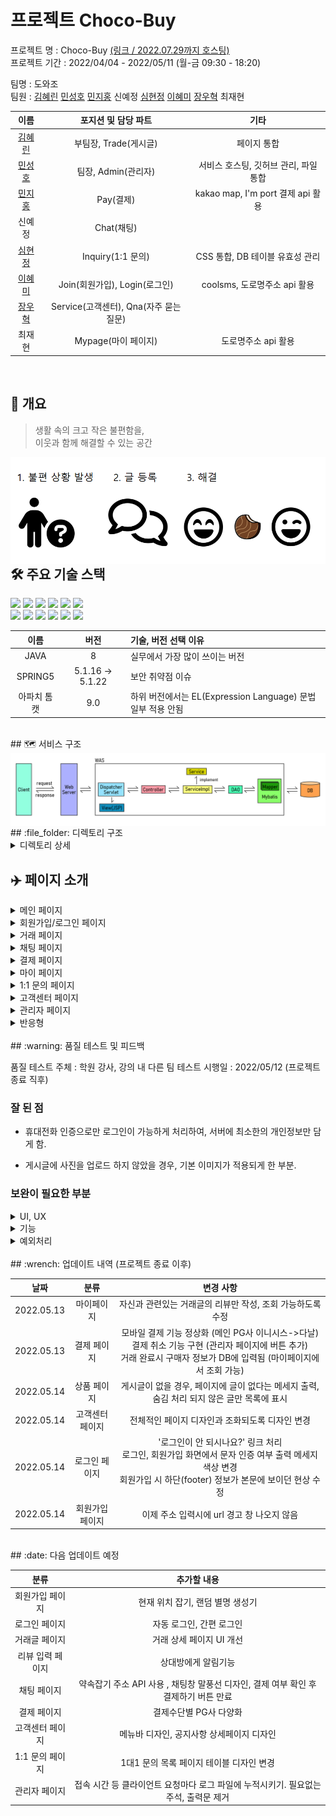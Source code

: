 # 프로젝트 Choco-Buy

프로젝트 명 : Choco-Buy <a href="http://chocobuy250.ml:8080/" target="_blank">(링크 / 2022.07.29까지 호스팅)</a>    
프로젝트 기간 : 2022/04/04 - 2022/05/11 (월-금 09:30 - 18:20)  

팀명 : 도와조  
팀원 : [김혜린](https://github.com/gimae1) [민성호](https://github.com/Hernameis) [민지홍](https://github.com/may-jh) 신예정 [심현정](https://github.com/jwsimhj97) [이혜미](https://github.com/Flowerdrumsong) [장우혁](https://github.com/dgh03052) 최재현

|                    이름                     |          포지션 및 담당 파트           |                 기타                  |
| :-----------------------------------------: | :------------------------------------: | :-----------------------------------: |
|     [김혜린](https://github.com/gimae1)     |         부팀장, Trade(게시글)          |              페이지 통합              |
|   [민성호](https://github.com/Hernameis)    |          팀장, Admin(관리자)           | 서비스 호스팅, 깃허브 관리, 파일 통합 |
|     [민지홍](https://github.com/may-jh)     |               Pay(결제)                |   kakao map, I'm port 결제 api 활용   |
|                   신예정                    |               Chat(채팅)               |                                       |
|   [심현정](https://github.com/jwsimhj97)    |           Inquiry(1:1 문의)            |    CSS 통합, DB 테이블 유효성 관리    |
| [이혜미](https://github.com/Flowerdrumsong) |     Join(회원가입), Login(로그인)      |     coolsms, 도로명주소 api 활용      |
|    [장우혁](https://github.com/dgh03052)    | Service(고객센터), Qna(자주 묻는 질문) |                                       |
|                   최재현                    |          Mypage(마이 페이지)           |          도로명주소 api 활용          |

<br>

## :eyes: 개요

> 생활 속의 크고 작은 불편함을,   
> 이웃과 함께 해결할 수 있는  공간

<img src="./img/chocobuy_concept.png" align="left">

<br>

## 🛠 주요 기술 스택

<img src="https://img.shields.io/badge/JAVA-007396?style=for-the-badge&logo=java&logoColor=white"> <img src="https://img.shields.io/badge/spring-6DB33F?style=for-the-badge&logo=spring&logoColor=white"> <img src="https://img.shields.io/badge/Tomcat-F8DC75?style=for-the-badge&logo=apachetomcat&logoColor=black">  <img src="https://img.shields.io/badge/MariaDB-003545?style=for-the-badge&logo=mariadb&logoColor=white"> <img src="https://img.shields.io/badge/AWS-232F3E?style=for-the-badge&logo=amazonaws&logoColor=white"> <img src="https://img.shields.io/badge/Github-181717?style=for-the-badge&logo=github&logoColor=white">  
<img src="https://img.shields.io/badge/html5-E34F26?style=for-the-badge&logo=html5&logoColor=white"> <img src="https://img.shields.io/badge/CSS3-1572B6?style=for-the-badge&logo=css3&logoColor=white"> <img src="https://img.shields.io/badge/JavaScript-F7DF1E?style=for-the-badge&logo=javascript&logoColor=white"> <img src="https://img.shields.io/badge/Bootstrap-7952B3?style=for-the-badge&logo=bootstrap&logoColor=white"> <img src="https://img.shields.io/badge/jQuery-0769AD?style=for-the-badge&logo=jquery&logoColor=white"> <img src="https://img.shields.io/badge/AJAX-232F3E?style=for-the-badge&logo=ajax&logoColor=white"> 

|    이름     |       버전       | 기술, 버전 선택 이유                                        |
| :---------: | :--------------: | :---------------------------------------------------------- |
|    JAVA     |        8         | 실무에서 가장 많이 쓰이는 버전                              |
|   SPRING5   | 5.1.16 -> 5.1.22 | 보안 취약점 이슈                                            |
| 아파치 톰캣 |       9.0        | 하위 버전에서는 EL(Expression Language) 문법 일부 적용 안됨 |
<br>
## 🗺️ 서비스 구조



<img src="./img/was_structure.png" align="center">


<br>
## :file_folder: 디렉토리 구조

<details>
    <summary>디렉토리 상세</summary>
    <div markdown="1">


      └─src
        └─main
            ├─java
            │  └─com
            │      ├─chocobuy
            │      │  ├─biz
            │      │  │  ├─admin
            │      │  │  │  └─impl
            │      │  │  ├─chat
            │      │  │  │  └─impl
            │      │  │  ├─inquiry
            │      │  │  │  └─impl
            │      │  │  ├─pay
            │      │  │  │  └─impl
            │      │  │  ├─qna
            │      │  │  │  └─impl
            │      │  │  ├─service
            │      │  │  │  └─impl
            │      │  │  ├─trade
            │      │  │  │  └─impl
            │      │  │  ├─user
            │      │  │  │  └─impl
            │      │  │  └─util
            │      │  └─view
            │      │      └─controller
            │      └─my
            │          └─web
            │              └─interceptor
            ├─resources
            │  └─mappings
            └─webapp
                ├─resources
                │  ├─css
                │  ├─img
                │  │  ├─ban
                │  │  ├─common
                │  │  ├─profileImg
                │  │  ├─serviceImg
                │  │  └─upload
                │  └─js
                └─WEB-INF
                    ├─config
                    └─views
                        ├─Admin
                        ├─Chat
                        ├─error
                        ├─Inquiry
                        ├─Join
                        ├─Login
                        ├─Mypage
                        ├─Pay
                        ├─popup
                        ├─Service
                        ├─template
                        └─Trade

</details>



## :airplane: 페이지 소개

<details>
    <summary>메인 페이지</summary>
    <div markdown="1">
<img src="./img/ppt/index.PNG" align="center">

</details>

<details>
    <summary>회원가입/로그인 페이지</summary>
    <div markdown="1">
<img src="./img/ppt/join1.PNG" align="center">

<img src="./img/ppt/join2.PNG" align="center">

<img src="./img/ppt/login1.PNG" align="center">

</details>

<details>
    <summary>거래 페이지</summary>
    <div markdown="1">

<img src="./img/ppt/trade1.PNG" align="center">

<img src="./img/ppt/trade2.PNG" align="center">

<img src="./img/ppt/trade3.PNG" align="center">

</details>

<details>
    <summary>채팅 페이지</summary>
    <div markdown="1">

<img src="./img/ppt/chat1.PNG" align="center">

<img src="./img/ppt/chat2.PNG" align="center">

<img src="./img/ppt/chat3.PNG" align="center">

</details>

<details>
    <summary>결제 페이지</summary>
    <div markdown="1">

<img src="./img/ppt/pay1.PNG" align="center">

<img src="./img/ppt/pay2.PNG" align="center">

</details>

<details>
    <summary>마이 페이지</summary>
    <div markdown="1">

<img src="./img/ppt/mypage1.PNG" align="center">

<img src="./img/ppt/mypage2.PNG" align="center">

</details>

<details>
    <summary>1:1 문의 페이지</summary>
    <div markdown="1">

<img src="./img/ppt/inquiry1.PNG" align="center">

<img src="./img/ppt/inquiry2.PNG" align="center">

<img src="./img/ppt/inquiry3.PNG" align="center">

</details>

<details>
    <summary>고객센터 페이지</summary>
    <div markdown="1">
<img src="./img/ppt/service1.PNG" align="center">

<img src="./img/ppt/service2.PNG" align="center">

<img src="./img/ppt/service3.PNG" align="center">

</details>

<details>
    <summary>관리자 페이지</summary>
    <div markdown="1">
<img src="./img/ppt/admin1.PNG" align="center">

</details>

<details>
    <summary>반응형</summary>
    <div markdown="1">
<img src="./img/ppt/response1.PNG" align="center">
<img src="./img/ppt/response2.PNG" align="center">
<img src="./img/ppt/response3.PNG" align="center">

</details>


<br>
## :warning: 품질 테스트 및 피드백

품질 테스트 주체 : 학원 강사, 강의 내 다른 팀
테스트 시행일 : 2022/05/12 (프로젝트 종료 직후)

### 잘 된 점

- 휴대전화 인증으로만 로그인이 가능하게 처리하여, 서버에 최소한의 개인정보만 담게 함.

- 게시글에 사진을 업로드 하지 않았을 경우, 기본 이미지가 적용되게 한 부분.

### 보완이 필요한 부분

<details>
    <summary>UI, UX</summary>
    <div markdown="1">

- 메인 페이지
  - 메인 페이지에서 카테고리 전체가 보이면 좋겠다
  - 메인페이지에서 검색만 하려고 해도 로그인을 요구한다 **-> UI 설계 당시 의도한 부분**
  - 공지사항은 로그인을 하지 않아도 들어갈 수 있으면 좋겠다 **-> UI 설계 당시 의도한 부분**
  - 캐러셀 넣은 영역에 차지한 영역크기에 비해 이미지가 작고 슬라이드 될 때 마다 색이 변함으로, 옆 검색창에도 영향을 준다
  - 로그인을 한 후에 메인페이지가 로그인 안할 때와 다르다.(비주얼영역이 사라지고, 이질감이 든다.)
  - 검색 기능 사용할 경우 에러나는 경우 있다. 다시 사용해본 경우 잘 기능하는가 싶더니 다른 팀원 분 화면에서 오류가 나더라. (비로그인으로 검색어 기능 사용: 가방 > 에러 창으로 이동)
  - 거래화면 리스트에서 검색안됨. 산책만 됨.
- 회원가입
  - url이 노출된 경고 창이 노출됨.
- 상품 페이지
  - 텍스트박스 크기가 고정되어 있지않아서 사용자 임의로 창 크기고 조절 가능.
  - 텍스트박스 아래에는 상품에 대한 가격인지 한 눈에 알아보기가 어렵다
  - 채팅으로 거래하기 페이지로 넘어가서 채팅을 하면 입력하지 않고도 전송이 되고, 시점이 스크롤을 따라가지 않는다.
  - 게시물이 없는 카테고리 선택시 안내문구가 없는 빈 페이지가 나온다.
- 마이페이지
  - ~~거래내역페이지에 거래상대 항목에 NULL값이 들어간게 보입니다~~
  - 상품에 대한 리뷰를 보는데 과정이 불편합니다! 상품 페이지에서 리뷰를 같이 볼 수 있으면 좋을 것 간다.
  - 리뷰보기 했는데 거래내역이 나와요. 모든 사람의 거래내역이 뜨는거같은데 리뷰보기보단 거래내역이 나아보인다.
  - 마이페이지 정보수정에서 주소 수정할때 다시 로그인창으로 넘어가고 로그인 하면 메인페이지로 돌아가버리는 경우가 있다.
- 1대1 문의
  - 관리자모드에서 1:1문의 숨김처리했는데 사용자 화면에서 보여짐.

</details>

<details>
    <summary>기능</summary>
    <div markdown="1">

- 채팅 페이지
  - 약속 수정이 되지 않는다.
- 결제 페이지
  - 결제할때 개인 이메일이 아닌 사이트 이메일로 나와요. **-> 회원가입 시에 이메일 주소를 받지 않고 있습니다. 추후 회원가입 방법이 변경되면 업데이트 될 수 있습니다. **
  - 모바일에서 X누르거나, 결제가 완료되면 localhost로 페이지가 이동한다.
- 기타
  - 로그인되지 않은경우, 메인 로고를 눌러도 메인 페이지로 이동되지 않는다.

</details>

<details>
    <summary>예외처리</summary>
    <div markdown="1"> 


- 상품 페이지
  - 거래글 등록후 이미지 변경이 되지 않는다. 이미지를 잘못 등록 한 경우에는 불편할 수 있음.
  - 글 쓸 때, 금액 부분에 문자를 입력하면 에러가 발생함.
- 마이페이지
  - 리뷰보기 검색 옵션에서 내정보가 작성자인가요? 작성자(예를들어 하하) 로 검색해도 아무것도 안 나옵니다.
  - 결제내역 확인 메뉴 구매자 이름 못 끌어옴.
  - 마이페이지 리뷰보기에서 엔터 치면 에러가 발생함.

</details>


<br>
## :wrench: 업데이트 내역 (프로젝트 종료 이후)

|    날짜    |    분류     |                          변경 사항                           |
| :--------: | :---------: | :----------------------------------------------------------: |
| 2022.05.13 | 마이페이지  |  자신과 관련있는 거래글의 리뷰만 작성, 조회 가능하도록 수정  |
| 2022.05.13 | 결제 페이지 | 모바일 결제 기능 정상화 (메인 PG사 이니시스->다날)<br />결제 취소 기능 구현 (관리자 페이지에 버튼 추가)<br />거래 완료시 구매자 정보가 DB에 입력됨 (마이페이지에서 조회 가능)<br /> |
| 2022.05.14 | 상품 페이지 | 게시글이 없을 경우, 페이지에 글이 없다는 메세지 출력, 숨김 처리 되지 않은 글만 목록에 표시<br /> |
| 2022.05.14 | 고객센터 페이지 | 전체적인 페이지 디자인과 조화되도록 디자인 변경<br /> |
| 2022.05.14 | 로그인 페이지 | '로그인이 안 되시나요?' 링크 처리<br />로그인, 회원가입 화면에서 문자 인증 여부 출력 메세지 색상 변경<br />회원가입 시 하단(footer) 정보가 본문에 보이던 현상 수정 |
| 2022.05.14 | 회원가입 페이지 | 이제 주소 입력시에 url 경고 창 나오지 않음<br /> |





<br>
## :date: 다음 업데이트 예정

|       분류       |                         추가할 내용                          |
| :--------------: | :----------------------------------------------------------: |
| 회원가입 페이지  |               현재 위치 잡기, 랜덤 별명 생성기               |
|  로그인 페이지   |                   자동 로그인, 간편 로그인                   |
|  거래글 페이지   |                   거래 상세 페이지 UI 개선                   |
| 리뷰 입력 페이지 |                     상대방에게 알림기능                      |
|   채팅 페이지    | 약속잡기 주소 API 사용 , 채팅창 말풍선 디자인, 결제 여부 확인 후 결제하기 버튼 만료 |
|   결제 페이지    |                    결제수단별 PG사 다양화                    |
| 고객센터 페이지  |          메뉴바 디자인,  공지사항 상세페이지 디자인          |
| 1:1 문의 페이지  |           1대1 문의 목록 페이지 테이블 디자인 변경           |
|  관리자 페이지   | 접속 시간 등 클라이언트 요청마다 로그 파일에 누적시키기. 필요없는 주석, 출력문 제거 |



